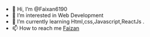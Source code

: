 - 👋 Hi, I’m @Faixan6190
- 👀 I’m interested in Web Development
- 🌱 I’m currently learning Html,css,Javascript,ReactJs .
- 📫 How to reach me [Faizan](faixan6190@gmail.com)

<!---
Faixan6190/Faixan6190 is a ✨ special ✨ repository because its `README.md` (this file) appears on your GitHub profile.
You can click the Preview link to take a look at your changes.
--->
